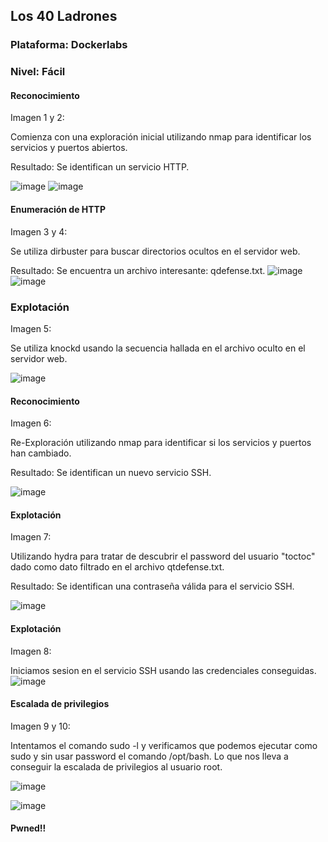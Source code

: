 ## Los 40 Ladrones
### Plataforma: Dockerlabs
### Nivel: Fácil

#### Reconocimiento

Imagen 1 y 2:

Comienza con una exploración inicial utilizando nmap para identificar los servicios y puertos abiertos.

Resultado: Se identifican un servicio HTTP.

![image](https://github.com/afgsanchez/writeups/assets/167230621/9975f066-b55c-4901-b16f-8ca1cd566959)
![image](https://github.com/afgsanchez/writeups/assets/167230621/2a79ba9a-2bf1-4d3f-a5ed-fbe45d3b2fa8)

#### Enumeración de HTTP

Imagen 3 y 4:

Se utiliza dirbuster para buscar directorios ocultos en el servidor web.

Resultado: Se encuentra un archivo interesante: qdefense.txt.
![image](https://github.com/afgsanchez/writeups/assets/167230621/28986bbe-56ef-46d1-bc94-f337ceb76b5f)
![image](https://github.com/afgsanchez/writeups/assets/167230621/402b1f05-4680-4dc7-b7d9-653ae5a2c5ec)

### Explotación

Imagen 5:

Se utiliza knockd usando la secuencia hallada en el archivo oculto en el servidor web.

![image](https://github.com/afgsanchez/writeups/assets/167230621/44ff8bb9-ad0e-4ef0-886a-49e50cb66b36)

#### Reconocimiento

Imagen 6:

Re-Exploración utilizando nmap para identificar si los servicios y puertos han cambiado.

Resultado: Se identifican un nuevo servicio SSH.

![image](https://github.com/afgsanchez/writeups/assets/167230621/af45fde2-f24f-44f8-9f04-56bd29c69c86)

#### Explotación

Imagen 7:

Utilizando hydra para tratar de descubrir el password del usuario "toctoc" dado como dato filtrado en el archivo qtdefense.txt.

Resultado: Se identifican una contraseña válida para el servicio SSH.

![image](https://github.com/afgsanchez/writeups/assets/167230621/36e27929-206c-4c2f-9f81-3017ec0e786e)

#### Explotación

Imagen 8:

Iniciamos sesion en el servicio SSH usando las credenciales conseguidas.
![image](https://github.com/afgsanchez/writeups/assets/167230621/9399c744-f55c-4cf9-8eee-dbd741be5463)

#### Escalada de privilegios

Imagen 9 y 10:

Intentamos el comando sudo -l y verificamos que podemos ejecutar como sudo y sin usar password el comando /opt/bash. Lo que nos lleva a conseguir la escalada de privilegios al usuario root.

![image](https://github.com/afgsanchez/writeups/assets/167230621/4e63aee1-7788-4f97-853b-e25d511aca57)

![image](https://github.com/afgsanchez/writeups/assets/167230621/8534e8ec-9fa1-4e45-92e1-01c3bd9eb5bd)

#### Pwned!!

